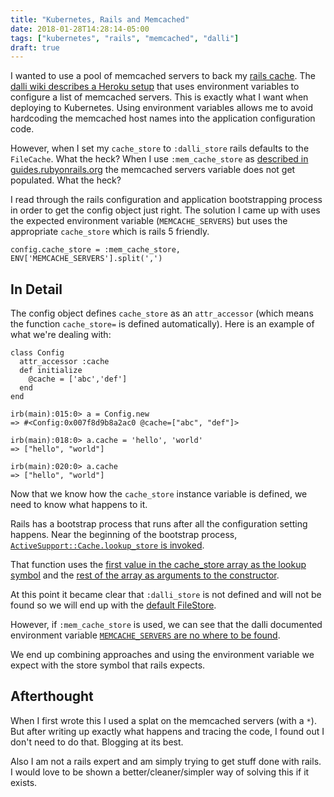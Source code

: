 ```yaml
---
title: "Kubernetes, Rails and Memcached"
date: 2018-01-28T14:28:14-05:00
tags: ["kubernetes", "rails", "memcached", "dalli"]
draft: true
---
```


I wanted to use a pool of memcached servers to back my [rails cache][rails-cache]. The [dalli wiki describes a Heroku setup][wiki] that uses environment variables to configure a list of memcached servers. This is exactly what I want when deploying to Kubernetes. Using environment variables allows me to avoid hardcoding the memcached host names into the application configuration code.

However, when I set my `cache_store` to `:dalli_store` rails defaults to the `FileCache`. What the heck? When I use `:mem_cache_store` as [described in guides.rubyonrails.org][rails-cache] the memcached servers variable does not get populated. What the heck?

I read through the rails configuration and application bootstrapping process in order to get the config object just right. The solution I came up with uses the expected environment variable (`MEMCACHE_SERVERS`) but uses the appropriate `cache_store` which is rails 5 friendly.

```
config.cache_store = :mem_cache_store, ENV['MEMCACHE_SERVERS'].split(',')
```

## In Detail

The config object defines `cache_store` as an `attr_accessor` (which means the function `cache_store=` is defined automatically). Here is an example of what we're dealing with:

```
class Config
  attr_accessor :cache
  def initialize
    @cache = ['abc','def']
  end
end

irb(main):015:0> a = Config.new
=> #<Config:0x007f8d9b8a2ac0 @cache=["abc", "def"]>

irb(main):018:0> a.cache = 'hello', 'world'
=> ["hello", "world"]

irb(main):020:0> a.cache
=> ["hello", "world"]
```

Now that we know how the `cache_store` instance variable is defined, we need to know what happens to it.

Rails has a bootstrap process that runs after all the configuration setting happens. Near the beginning of the bootstrap process, [`ActiveSupport::Cache.lookup_store` is invoked][cache-load].

That function uses the [first value in the cache_store array as the lookup symbol][lookup-sym] and the [rest of the array as arguments to the constructor][constructor].

At this point it became clear that `:dalli_store` is not defined and will not be found so we will end up with the [default FileStore][default].

However, if `:mem_cache_store` is used, we can see that the dalli documented environment variable [`MEMCACHE_SERVERS` are no where to be found][no-where].

We end up combining approaches and using the environment variable we expect with the store symbol that rails expects.

## Afterthought

When I first wrote this I used a splat on the memcached servers (with a `*`). But after writing up exactly what happens and tracing the code, I found out I don't need to do that. Blogging at its best.

Also I am not a rails expert and am simply trying to get stuff done with rails. I would love to be shown a better/cleaner/simpler way of solving this if it exists.


[wiki]: https://github.com/petergoldstein/dalli/wiki/Heroku-Configuration
[wiki-variadic]: https://en.wikipedia.org/wiki/Variadic_function
[cachestore]: https://github.com/rails/rails/blob/v5.0.6/actionpack/lib/abstract_controller/caching.rb#L15
[cache-load]: https://github.com/rails/rails/blob/v5.0.6/railties/lib/rails/application/bootstrap.rb#L64
[lookup-sym]: https://github.com/rails/rails/blob/v5.0.6/activesupport/lib/active_support/cache.rb#L55
[constructor]: https://github.com/rails/rails/blob/v5.0.6/activesupport/lib/active_support/cache.rb#L60
[default]: https://github.com/rails/rails/blob/v5.0.6/railties/lib/rails/application/configuration.rb#L43
[no-where]: https://github.com/rails/rails/blob/v5.0.6/activesupport/lib/active_support/cache/mem_cache_store.rb#L76-L91
[rails-cache]: http://guides.rubyonrails.org/v5.0/caching_with_rails.html#activesupport-cache-memcachestore